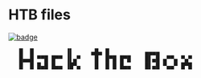 # HTB files
[![badge](https://www.hackthebox.com/badge/image/56695)](https://www.hackthebox.com/profile/56695)

```
   █  █         ▐▌     ▄█▄ █          ▄▄▄▄
   █▄▄█ ▀▀█ █▀▀ ▐▌▄▀    █  █▀█ █▀█    █▌▄█ ▄▀▀▄ ▀▄▀
   █  █ █▄█ █▄▄ ▐█▀▄    █  █ █ █▄▄    █▌▄█ ▀▄▄▀ █▀█
```
